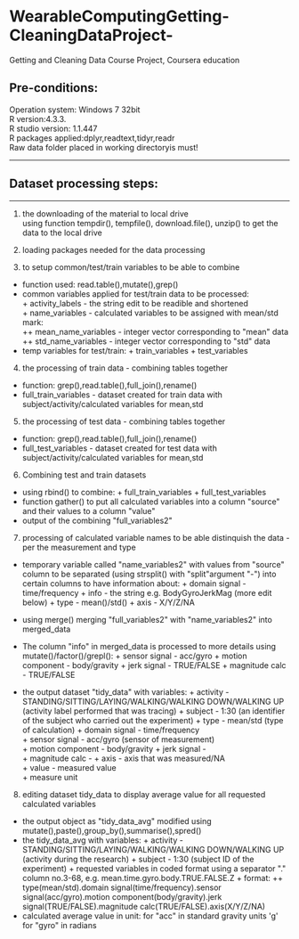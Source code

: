 # WearableComputingGetting-CleaningDataProject-
Getting and Cleaning Data Course Project, Coursera education

## Pre-conditions:
Operation system: Windows 7 32bit  
R version:4.3.3.  
R studio version: 1.1.447  
R packages applied:dplyr,readtext,tidyr,readr  
Raw data folder placed in working directoryis must!  
***

## Dataset processing steps:
----------------------------
1. the downloading of the material to local drive  
	using function tempdir(), tempfile(), download.file(), unzip() to get the data to the local drive  

2. loading packages needed for the data processing  

3. to setup common/test/train variables to be able to combine  
* function used: read.table(),mutate(),grep()  
* common variables applied for test/train data to be processed:  
		+ activity_labels - the string edit to be readible and shortened  
		+ name_variables - calculated variables to be assigned with mean/std mark:  
			++ mean_name_variables - integer vector corresponding to "mean" data    
			++ std_name_variables - integer vector corresponding to "std" data    
* temp variables for test/train:
		+ train_variables
		+ test_variables	 	

4. the processing of train data - combining tables together
* function: grep(),read.table(),full_join(),rename()
* full_train_variables - dataset created for train data with subject/activity/calculated variables for mean,std

5. the processing of test data - combining tables together
* function: grep(),read.table(),full_join(),rename()
* full_test_variables - dataset created for test data with subject/activity/calculated variables for mean,std

6. Combining test and train datasets
* using rbind() to combine:
		+ full_train_variables
		+ full_test_variables
* function gather() to put all calculated variables into a column "source" and their values to a column "value"
* output of the combining "full_variables2"

7. processing of calculated variable names to be able distinquish the data - per the measurement and type
* temporary variable called "name_variables2" with values from "source" column to be separated (using strsplit() with "split"argument "-") into certain columns to have information about:
		+ domain signal - time/frequency
		+ info - the string e.g. BodyGyroJerkMag (more edit below)
		+ type - mean()/std()
		+ axis - X/Y/Z/NA
	
* using merge() merging "full_variables2" with "name_variables2" into merged_data
	
* The column "info" in merged_data is processed to more details using mutate()/factor()/grepl():
		+ sensor signal - acc/gyro
		+ motion component - body/gravity
		+ jerk signal - TRUE/FALSE
		+ magnitude calc - TRUE/FALSE
* the output dataset "tidy_data" with variables:
		+ activity - STANDING/SITTING/LAYING/WALKING/WALKING DOWN/WALKING UP (activity label performed that was tracing)
		+ subject  - 1:30 (an identifier of the subject who carried out the experiment)
		+ type - mean/std (type of calculation)
		+ domain signal - time/frequency    
		+ sensor signal - acc/gyro (sensor of measurement)    
		+ motion component - body/gravity
		+ jerk signal -     
		+ magnitude calc - 
		+ axis - axis that was measured/NA            
		+ value - measured value           
		+ measure unit

8. editing dataset tidy_data to display average value for all requested calculated variables
* the output object as "tidy_data_avg" modified using mutate(),paste(),group_by(),summarise(),spred()
* the tidy_data_avg with variables:
		+ activity - STANDING/SITTING/LAYING/WALKING/WALKING DOWN/WALKING UP (activity during the research)
		+ subject  - 1:30 (subject ID of the experiment)
		+ requested variables in coded format using a separator "." column no.3-68, e.g. mean.time.gyro.body.TRUE.FALSE.Z
		+ format:
			++ type(mean/std).domain signal(time/frequency).sensor signal(acc/gyro).motion component(body/gravity).jerk signal(TRUE/FALSE).magnitude calc(TRUE/FALSE).axis(X/Y/Z/NA)	
* calculated average value in unit:	for "acc" in standard gravity units 'g'         	
						for "gyro" in radians
